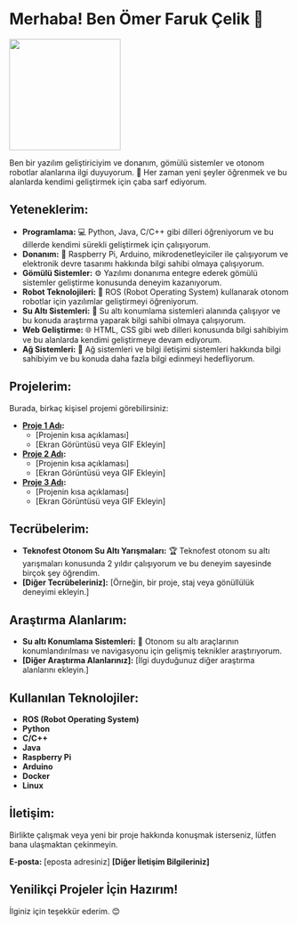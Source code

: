 #  Merhaba! Ben Ömer Faruk Çelik 👋

<img src="https://media.giphy.com/media/l0MYt5jPR1mF62J4o/giphy.gif" width="200" height="200">

Ben bir yazılım geliştiriciyim ve donanım, gömülü sistemler ve otonom robotlar alanlarına ilgi duyuyorum. 🚀 Her zaman yeni şeyler öğrenmek ve bu alanlarda kendimi geliştirmek için çaba sarf ediyorum. 

## Yeteneklerim:

* **Programlama:** 💻  Python, Java, C/C++  gibi dilleri öğreniyorum ve bu dillerde kendimi sürekli geliştirmek için çalışıyorum. 
* **Donanım:** 🔌  Raspberry Pi, Arduino, mikrodenetleyiciler ile çalışıyorum ve elektronik devre tasarımı hakkında bilgi sahibi olmaya çalışıyorum. 
* **Gömülü Sistemler:** ⚙️ Yazılımı donanıma entegre ederek gömülü sistemler geliştirme konusunda deneyim kazanıyorum. 
* **Robot Teknolojileri:** 🤖 ROS (Robot Operating System) kullanarak otonom robotlar için yazılımlar geliştirmeyi öğreniyorum.
* **Su Altı Sistemleri:** 🌊  Su altı konumlama sistemleri alanında çalışıyor ve bu konuda araştırma yaparak bilgi sahibi olmaya çalışıyorum.
* **Web Geliştirme:** 🌐 HTML, CSS gibi web dilleri konusunda bilgi sahibiyim ve bu alanlarda kendimi geliştirmeye devam ediyorum.
* **Ağ Sistemleri:** 📡 Ağ sistemleri ve bilgi iletişimi sistemleri hakkında bilgi sahibiyim ve bu konuda daha fazla bilgi edinmeyi hedefliyorum.

## Projelerim:

Burada, birkaç kişisel projemi görebilirsiniz:

* **[Proje 1 Adı](https://github.com/OmerFaruk-Celik/Proje1):** 
    * [Projenin kısa açıklaması]
    * [Ekran Görüntüsü veya GIF Ekleyin] 
* **[Proje 2 Adı](https://github.com/OmerFaruk-Celik/Proje2):** 
    * [Projenin kısa açıklaması] 
    * [Ekran Görüntüsü veya GIF Ekleyin]
* **[Proje 3 Adı](https://github.com/OmerFaruk-Celik/Proje3):** 
    * [Projenin kısa açıklaması]
    * [Ekran Görüntüsü veya GIF Ekleyin]

## Tecrübelerim:

* **Teknofest Otonom Su Altı Yarışmaları:** 🏆  Teknofest otonom su altı yarışmaları konusunda 2 yıldır çalışıyorum ve bu deneyim sayesinde birçok şey öğrendim. 
* **[Diğer Tecrübeleriniz]:**  [Örneğin, bir proje, staj veya gönüllülük deneyimi ekleyin.]

## Araştırma Alanlarım:

* **Su altı Konumlama Sistemleri:** 🧭  Otonom su altı araçlarının konumlandırılması ve navigasyonu için gelişmiş teknikler araştırıyorum.
* **[Diğer Araştırma Alanlarınız]:**  [İlgi duyduğunuz diğer araştırma alanlarını ekleyin.]

## Kullanılan Teknolojiler:

* **ROS (Robot Operating System)**
* **Python**
* **C/C++**
* **Java**
* **Raspberry Pi**
* **Arduino**
* **Docker**
* **Linux**

## İletişim:

Birlikte çalışmak veya yeni bir proje hakkında konuşmak isterseniz, lütfen bana ulaşmaktan çekinmeyin.

**E-posta:** [eposta adresiniz]
**[Diğer İletişim Bilgileriniz]**

## **Yenilikçi Projeler İçin Hazırım!**

İlginiz için teşekkür ederim. 😊
